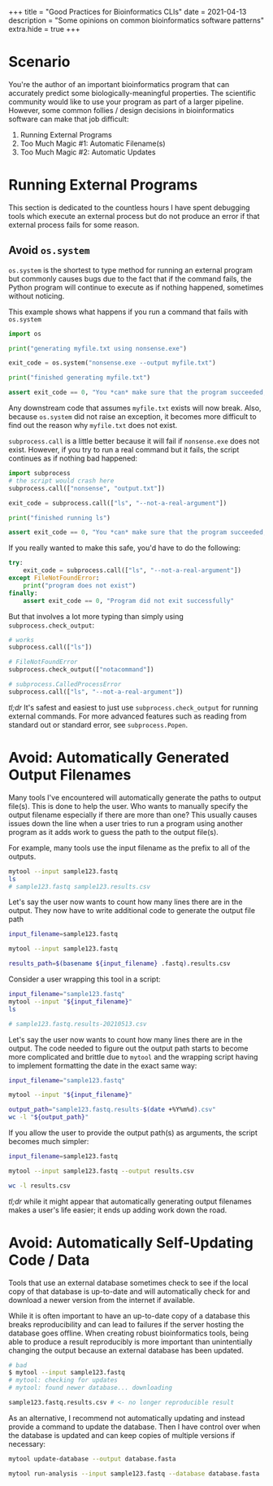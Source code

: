 +++
title = "Good Practices for Bioinformatics CLIs"
date = 2021-04-13
description = "Some opinions on common bioinformatics software patterns"
extra.hide = true
+++

# Scenario

You're the author of an important bioinformatics program that can accurately
predict some biologically-meaningful properties. The scientific community would
like to use your program as part of a larger pipeline. However, some common
follies / design decisions in bioinformatics software can make that job
difficult:

1. Running External Programs
2. Too Much Magic #1: Automatic Filename(s)
3. Too Much Magic #2: Automatic Updates

# Running External Programs

This section is dedicated to the countless hours I have spent debugging tools
which execute an external process but do not produce an error if that external
process fails for some reason.

## Avoid `os.system`

`os.system` is the shortest to type method for running an external program but
commonly causes bugs due to the fact that if the command fails, the Python
program will continue to execute as if nothing happened, sometimes without
noticing.

This example shows what happens if you run a command that fails with
`os.system`

```python
import os

print("generating myfile.txt using nonsense.exe")

exit_code = os.system("nonsense.exe --output myfile.txt")

print("finished generating myfile.txt")

assert exit_code == 0, "You *can* make sure that the program succeeded, but people often forget"
```

Any downstream code that assumes `myfile.txt` exists will now break. Also,
because `os.system` did not raise an exception, it becomes more difficult to
find out the reason why `myfile.txt` does not exist.

`subprocess.call` is a little better because it will fail if `nonsense.exe`
does not exist. However, if you try to run a real command but it fails, the
script continues as if nothing bad happened:


```python
import subprocess
# the script would crash here
subprocess.call(["nonsense", "output.txt"])
```

```python
exit_code = subprocess.call(["ls", "--not-a-real-argument"])

print("finished running ls")

assert exit_code == 0, "You *can* make sure that the program succeeded, but people often forget"
```

If you really wanted to make this safe, you'd have to do the following:

```python
try:
    exit_code = subprocess.call(["ls", "--not-a-real-argument"])
except FileNotFoundError:
    print("program does not exist")
finally:
    assert exit_code == 0, "Program did not exit successfully"
```

But that involves a lot more typing than simply using `subprocess.check_output`:

```python
# works
subprocess.call(["ls"])

# FileNotFoundError
subprocess.check_output(["notacommand"])

# subprocess.CalledProcessError
subprocess.call(["ls", "--not-a-real-argument"])
```

*tl;dr* It's safest and easiest to just use `subprocess.check_output` for
running external commands. For more advanced features such as reading from
standard out or standard error, see `subprocess.Popen`.

# Avoid: Automatically Generated Output Filenames

Many tools I've encountered will automatically generate the paths to output
file(s). This is done to help the user. Who wants to manually specify the
output filename especially if there are more than one? This usually causes
issues down the line when a user tries to run a program using another program
as it adds work to guess the path to the output file(s).

For example, many tools use the input filename as the prefix to all of the
outputs.

```sh
mytool --input sample123.fastq
ls
# sample123.fastq sample123.results.csv
```

Let's say the user now wants to count how many lines there are in the output.
They now have to write additional code to generate the output file path

```sh
input_filename=sample123.fastq

mytool --input sample123.fastq

results_path=$(basename ${input_filename} .fastq).results.csv
```

Consider a user wrapping this tool in a script:

```sh
input_filename="sample123.fastq"
mytool --input "${input_filename}"
ls

# sample123.fastq.results-20210513.csv
```

Let's say the user now wants to count how many lines there are in the output.
The code needed to figure out the output path starts to become more complicated
and brittle due to `mytool` and the wrapping script having to implement
formatting the date in the exact same way:

```sh
input_filename="sample123.fastq"

mytool --input "${input_filename}"

output_path="sample123.fastq.results-$(date +%Y%m%d).csv"
wc -l "${output_path}"
```

If you allow the user to provide the output path(s) as arguments, the script
becomes much simpler:

```sh
input_filename=sample123.fastq

mytool --input sample123.fastq --output results.csv

wc -l results.csv
```

*tl;dr* while it might appear that automatically generating output filenames
makes a user's life easier; it ends up adding work down the road.

# Avoid: Automatically Self-Updating Code / Data

Tools that use an external database sometimes check to see if the local copy of
that database is up-to-date and will automatically check for and download a
newer version from the internet if available.

While it is often important to have an up-to-date copy of a database this
breaks reproducibility and can lead to failures if the server hosting the
database goes offline. When creating robust bioinformatics tools, being able to
produce a result reproducibly is more important than unintentially changing the
output because an external database has been updated.

```sh
# bad
$ mytool --input sample123.fastq
# mytool: checking for updates
# mytool: found newer database... downloading

sample123.fastq.results.csv # <- no longer reproducible result
```

As an alternative, I recommend not automatically updating and instead provide a
command to update the database. Then I have control over when the database is
updated and can keep copies of multiple versions if necessary:

```sh
mytool update-database --output database.fasta

mytool run-analysis --input sample123.fastq --database database.fasta
```
